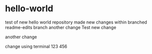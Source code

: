 # hello-world
test of new hello world repository
made new changes within branched readme-edits branch
another change
Test new change 

another change

change using terminal
123
456
